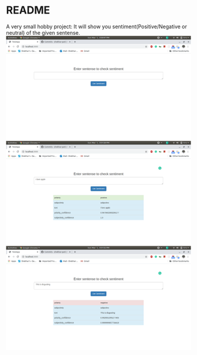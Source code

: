 # README

A very small hobby project:
It will show you sentiment(Positive/Negative or neutral) of the given sentense.
![](https://github.com/shekhar-patil/Sentiment_Analysis/blob/master/readme/Screenshot%20from%202020-03-01%2015-30-47.png)
![](https://github.com/shekhar-patil/Sentiment_Analysis/blob/master/readme/Screenshot%20from%202020-03-01%2015-31-28.png)
![](https://github.com/shekhar-patil/Sentiment_Analysis/blob/master/readme/Screenshot%20from%202020-03-01%2015-31-52.png)
